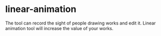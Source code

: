 linear-animation
================

The tool can record the sight of people drawing works and edit it.
Linear animation tool will increase the value of your works.
